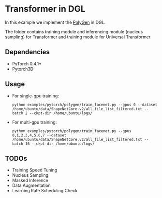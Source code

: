 # Transformer in DGL
In this example we implement the [PolyGen](https://arxiv.org/pdf/2002.10880.pdf) in DGL.

The folder contains training module and inferencing module (nucleus sampling) for Transformer and training module for Universal Transformer

## Dependencies

- PyTorch 0.4.1+
- Pytorch3D

## Usage

- For single-gpu training:

    ```
    python examples/pytorch/polygen/train_facenet.py --gpus 0 --dataset /home/ubuntu/data/ShapeNetCore.v2/all_file_list_filtered.txt --batch 2 --ckpt-dir /home/ubuntu/logs/
    ```

- For multi-gpu training:

    ```
    python examples/pytorch/polygen/train_facenet.py --gpus 0,1,2,3,4,5,6,7 --dataset /home/ubuntu/data/ShapeNetCore.v2/all_file_list_filtered.txt --batch 16 --ckpt-dir /home/ubuntu/logs/
    ```

## TODOs
- Training Speed Tuning
- Nucleus Sampling
- Masked Inference
- Data Augmentation
- Learning Rate Scheduling Check